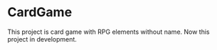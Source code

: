 # CardGame
This project is card game with RPG elements without name. Now this project in development. 
